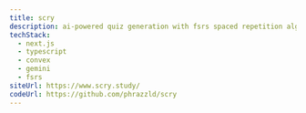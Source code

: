 ```yaml
---
title: scry
description: ai-powered quiz generation with fsrs spaced repetition algorithm for optimized long-term learning and retention
techStack:
  - next.js
  - typescript
  - convex
  - gemini
  - fsrs
siteUrl: https://www.scry.study/
codeUrl: https://github.com/phrazzld/scry
---
```

